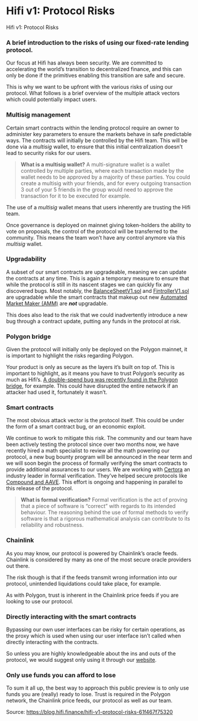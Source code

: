 
# Hifi v1: Protocol Risks

Hifi v1: Protocol Risks

### A brief introduction to the risks of using our fixed-rate lending protocol.

Our focus at Hifi has always been security. We are committed to accelerating the world’s transition to decentralized finance, and this can only be done if the primitives enabling this transition are safe and secure.

This is why we want to be upfront with the various risks of using our protocol. What follows is a brief overview of the multiple attack vectors which could potentially impact users.

### Multisig management

Certain smart contracts within the lending protocol require an owner to administer key parameters to ensure the markets behave in safe predictable ways. The contracts will initially be controlled by the Hifi team. This will be done via a *multisig* wallet, to ensure that this initial centralization doesn’t lead to security risks for our users.
> **What is a multisig wallet?** A multi-signature wallet is a wallet controlled by multiple parties, where each transaction made by the wallet needs to be approved by a majority of these parties. You could create a multisig with your friends, and for every outgoing transaction 3 out of your 5 friends in the group would need to approve the transaction for it to be executed for example.

The use of a *multisig* wallet means that users inherently are trusting the Hifi team.

Once governance is deployed on mainnet giving token-holders the ability to vote on proposals, the control of the protocol will be transferred to the community. This means the team won’t have any control anymore via this *multisig* wallet.

### Upgradability

A subset of our smart contracts are upgradeable, meaning we can update the contracts at any time. This is again a temporary measure to ensure that while the protocol is still in its nascent stages we can quickly fix any discovered bugs. Most notably, the [BalanceSheetV1.sol](https://github.com/hifi-finance/hifi/blob/main/packages/protocol/contracts/core/balanceSheet/BalanceSheetV1.sol) and [FintrollerV1.sol](https://github.com/hifi-finance/hifi/blob/main/packages/protocol/contracts/core/fintroller/FintrollerV1.sol) are upgradable while the smart contracts that makeup out new [Automated Market Maker (AMM)](https://github.com/hifi-finance/hifi/tree/main/packages/amm/contracts) are ***not*** upgradable.

This does also lead to the risk that we could inadvertently introduce a new bug through a contract update, putting any funds in the protocol at risk.

### Polygon bridge

Given the protocol will initially only be deployed on the Polygon mainnet, it is important to highlight the risks regarding Polygon.

Your product is only as secure as the layers it’s built on top of. This is important to highlight, as it means you have to trust Polygon’s security as much as Hifi’s. [A double-spend bug was recently found in the Polygon bridge](https://medium.com/immunefi/polygon-double-spend-bug-fix-postmortem-2m-bounty-5a1db09db7f1), for example. This could have disrupted the entire network if an attacker had used it, fortunately it wasn’t.

### Smart contracts

The most obvious attack vector is the protocol itself. This could be under the form of a smart contract bug, or an economic exploit.

We continue to work to mitigate this risk. The community and our team have been actively testing the protocol since over two months now, we have recently hired a math specialist to review all the math powering our protocol, a new bug bounty program will be announced in the near term and we will soon begin the process of formally verifying the smart contracts to provide additional assurances to our users. We are working with [Certora](https://www.certora.com/) an industry leader in formal verification. They’ve helped secure protocols like [Compound and AAVE](https://www.certora.com/#Customers). This effort is ongoing and happening in parallel to this release of the protocol.
> **What is formal verification?** Formal verification is the act of proving that a piece of software is “correct” with regards to its intended behaviour. The reasoning behind the use of formal methods to verify software is that a rigorous mathematical analysis can contribute to its reliability and robustness.

### Chainlink

As you may know, our protocol is powered by Chainlink’s oracle feeds. Chainlink is considered by many as one of the most secure oracle providers out there.

The risk though is that if the feeds transmit wrong information into our protocol, unintended liquidations could take place, for example.

As with Polygon, trust is inherent in the Chainlink price feeds if you are looking to use our protocol.

### Directly interacting with the smart contracts

Bypassing our own user interfaces can be risky for certain operations, as the proxy which is used when using our user interface isn’t called when directly interacting with the contracts.

So unless you are highly knowledgeable about the ins and outs of the protocol, we would suggest only using it through our [website](https://app.hifi.finance).

### Only use funds you can afford to lose

To sum it all up, the best way to approach this public preview is to only use funds you are (really) ready to lose. Trust is required in the Polygon network, the Chainlink price feeds, our protocol as well as our team.


Source: https://blog.hifi.finance/hifi-v1-protocol-risks-61f467f75320
